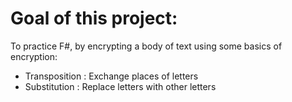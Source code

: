 ﻿# Goal of this project:

To practice F#, by encrypting a body of text using some basics of encryption:

* Transposition : Exchange places of letters
* Substitution  : Replace letters with other letters
